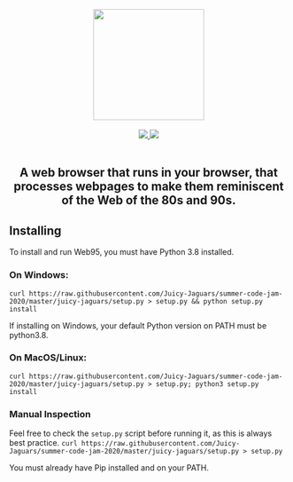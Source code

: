 <div align="center">
    <img src="https://raw.githubusercontent.com/Juicy-Jaguars/summer-code-jam-2020/master/juicy-jaguars/logo.png" width="200">
</div>
<br>
<div align="center">
    <a href="https://github.com/Juicy-Jaguars/summer-code-jam-2020/blob/master/LICENSE">
        <img src="https://img.shields.io/github/license/Juicy-Jaguars/summer-code-jam-2020">
    </a>
    <a href="http://charlottegaskell.ddns.net/">
        <img src="https://img.shields.io/uptimerobot/status/m785670380-00c12514d5483e1b64bba47f?label=website">
    </a>
</div>
<br>
<div align="center">
<h2>A web browser that runs in your browser, that processes webpages to make them reminiscent of the Web of the 80s and 90s.</h2>
</div>

## Installing

To install and run Web95, you must have Python 3.8 installed.

### On Windows:
`curl https://raw.githubusercontent.com/Juicy-Jaguars/summer-code-jam-2020/master/juicy-jaguars/setup.py > setup.py && python setup.py install`

If installing on Windows, your default Python version on PATH must be python3.8.

### On MacOS/Linux:
`curl https://raw.githubusercontent.com/Juicy-Jaguars/summer-code-jam-2020/master/juicy-jaguars/setup.py > setup.py; python3 setup.py install`

### Manual Inspection
Feel free to check the `setup.py` script before running it, as this is always best practice.
`curl https://raw.githubusercontent.com/Juicy-Jaguars/summer-code-jam-2020/master/juicy-jaguars/setup.py > setup.py`

You must already have Pip installed and on your PATH.
